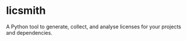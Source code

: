 # licsmith
A Python tool to generate, collect, and analyse licenses for your projects and dependencies.
